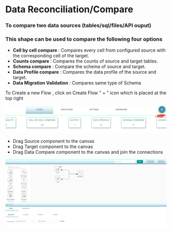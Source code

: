 # Data Reconciliation/Compare

### To compare two data sources \(tables/sql/files/API ouput\)

### This shape can be used to compare the following four options

* **Cell by cell compare** : Compares every cell from configured source with the corresponding cell of the target. 
* **Counts compare** : Compares the counts of source and target tables. 
* **Schema compare** : Compare the schema of source and target. 
* **Data Profile compare** : Compares the data profile of the source and target.
* **Data Migration Validation** : Compares same type of Schema

To Create a new Flow , click on Create Flow " + "  icon which is placed at the top right 

![Create a new Flow](../../../.gitbook/assets/screen-shot-2021-02-19-at-11.39.59-pm.png)



* Drag Source component to the canvas
* Drag Target component to the canvas
* Drag Data Compare component to the canvas and join the connections

![Placing Components](../../../.gitbook/assets/components.png)









  


 
